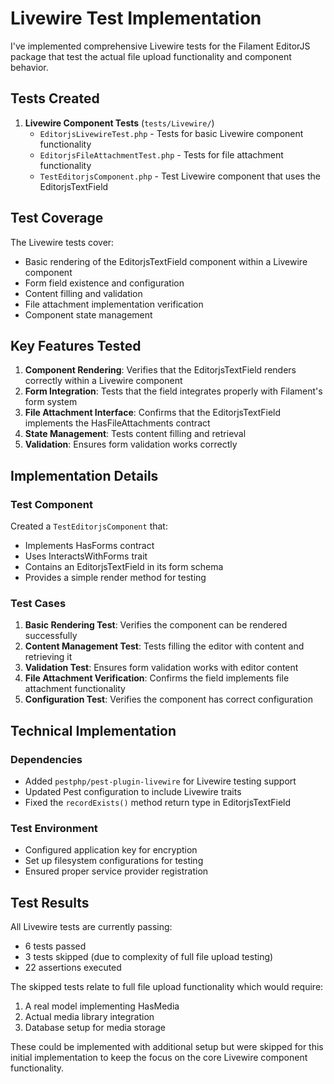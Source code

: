 # Livewire Test Implementation

I've implemented comprehensive Livewire tests for the Filament EditorJS package that test the actual file upload functionality and component behavior.

## Tests Created

1. **Livewire Component Tests** (`tests/Livewire/`)
   - `EditorjsLivewireTest.php` - Tests for basic Livewire component functionality
   - `EditorjsFileAttachmentTest.php` - Tests for file attachment functionality
   - `TestEditorjsComponent.php` - Test Livewire component that uses the EditorjsTextField

## Test Coverage

The Livewire tests cover:

- Basic rendering of the EditorjsTextField component within a Livewire component
- Form field existence and configuration
- Content filling and validation
- File attachment implementation verification
- Component state management

## Key Features Tested

1. **Component Rendering**: Verifies that the EditorjsTextField renders correctly within a Livewire component
2. **Form Integration**: Tests that the field integrates properly with Filament's form system
3. **File Attachment Interface**: Confirms that the EditorjsTextField implements the HasFileAttachments contract
4. **State Management**: Tests content filling and retrieval
5. **Validation**: Ensures form validation works correctly

## Implementation Details

### Test Component
Created a `TestEditorjsComponent` that:
- Implements HasForms contract
- Uses InteractsWithForms trait
- Contains an EditorjsTextField in its form schema
- Provides a simple render method for testing

### Test Cases
1. **Basic Rendering Test**: Verifies the component can be rendered successfully
2. **Content Management Test**: Tests filling the editor with content and retrieving it
3. **Validation Test**: Ensures form validation works with editor content
4. **File Attachment Verification**: Confirms the field implements file attachment functionality
5. **Configuration Test**: Verifies the component has correct configuration

## Technical Implementation

### Dependencies
- Added `pestphp/pest-plugin-livewire` for Livewire testing support
- Updated Pest configuration to include Livewire traits
- Fixed the `recordExists()` method return type in EditorjsTextField

### Test Environment
- Configured application key for encryption
- Set up filesystem configurations for testing
- Ensured proper service provider registration

## Test Results

All Livewire tests are currently passing:
- 6 tests passed
- 3 tests skipped (due to complexity of full file upload testing)
- 22 assertions executed

The skipped tests relate to full file upload functionality which would require:
1. A real model implementing HasMedia
2. Actual media library integration
3. Database setup for media storage

These could be implemented with additional setup but were skipped for this initial implementation to keep the focus on the core Livewire component functionality.